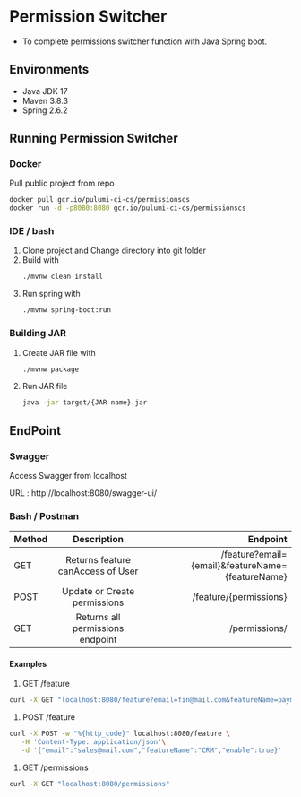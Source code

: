 # Permission Switcher 
- To complete permissions switcher function with Java Spring boot.

## Environments

- Java JDK 17
- Maven 3.8.3
- Spring 2.6.2

## Running Permission Switcher
### Docker

Pull public project from repo

```bash
docker pull gcr.io/pulumi-ci-cs/permissionscs
docker run -d -p8080:8080 gcr.io/pulumi-ci-cs/permissionscs
```

### IDE / bash

1. Clone project and Change directory into git folder
1. Build with 
    ``` bash
    ./mvnw clean install 
    ```
1. Run spring with 
    ``` bash
    ./mvnw spring-boot:run
    ```

### Building JAR

1. Create JAR file with 
    ```bash
    ./mvnw package
    ```
2. Run JAR file
    ```bash
    java -jar target/{JAR name}.jar
    ```

## EndPoint
### Swagger

Access Swagger from localhost

URL : http://localhost:8080/swagger-ui/


### Bash / Postman

| Method | Description | Endpoint |
| :---   |     :---:   |     ---: |
| GET | Returns feature canAccess of User | /feature?email={email}&featureName={featureName} |
| POST | Update or Create permissions | /feature/{permissions} |
| GET | Returns all permissions endpoint| /permissions/ |

#### Examples
1. GET /feature
```bash
curl -X GET "localhost:8080/feature?email=fin@mail.com&featureName=payment"
```
1. POST /feature
```bash
curl -X POST -w "%{http_code}" localhost:8080/feature \
   -H 'Content-Type: application/json'\
   -d '{"email":"sales@mail.com","featureName":"CRM","enable":true}'
```
1. GET /permissions
```bash
curl -X GET "localhost:8080/permissions"
```